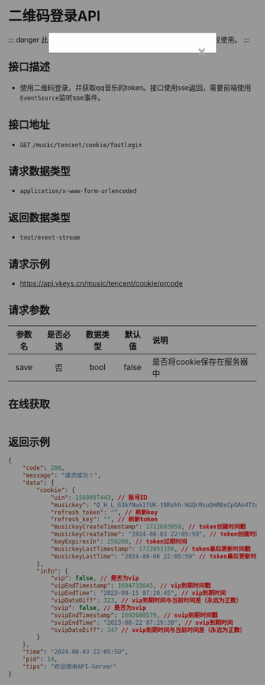 # 二维码登录API <Badge type="tip" text="V3" />

::: danger
此接口仍在开发中，在此期间接口可能会经常变更，不建议使用。
:::

## 接口描述

- 使用二维码登录，并获取qq音乐的token。接口使用sse返回，需要前端使用`EventSource`监听sse事件。

## 接口地址

- `GET` `/music/tencent/cookie/fastlogin`

## 请求数据类型

- `application/x-www-form-urlencoded`

## 返回数据类型

- `text/event-stream`

## 请求示例

- https://api.vkeys.cn/music/tencent/cookie/qrcode

## 请求参数

<div class="table-overflow">

| 参数名  | 是否必选 | 数据类型 |  默认值  | 说明               |
|:----:|:----:|:----:|:-----:|:-----------------|
| save |  否   | bool | false | 是否将cookie保存在服务器中 |

</div>

## 在线获取

<div class="qrcode-button-box">
    <VPButton text="点击获取二维码" @click="showQRCodeModal = true;save = false"></VPButton>
    <VPButton text="点击获取二维码（结果保存到服务器）" @click="showQRCodeModal = true;save = true"></VPButton>
</div>

<div v-if="showQRCodeModal" class="qr-code-modal">
  <div class="qr-code-modal-content">
    <span class="qr-code-close" @click="showQRCodeModal = false">&times;</span>
      <VPImage v-if="showQRCodeModal" :image="qrcode" alt="QR Code"></VPImage>
  </div>
</div>

<script setup>
import {ref, watch} from 'vue';
import {VPButton,VPImage} from "vitepress/theme"; 
const showQRCodeModal = ref(false);
const save = ref(false);
const qrcode = ref('');
const cookie = ref({
  cookie: null,
  info: null,
});

watch(showQRCodeModal, (newValue) => {
    if(newValue) {
        const source = new EventSource('https://api.vkeys.cn/music/tencent/cookie/qrcode?save=' + save.value);
        source.addEventListener('message', function ({lastEventId, data}) {
          console.log(lastEventId);
          if(lastEventId === '1') {
            qrcode.value = data;
          } else if(data === '二维码已失效') {
            source.close();
          }
          const json = JSON.parse(data);
            if(json.cookie) {
              cookie.value = json.cookie;
              source.close();
            }
        }, false);
    } else {
        qrcode.value = '';
        cookie.value = {cookie: null, info: null};
    }
})

</script>
<style>
.qrcode-button-box {
    display: flex;
    gap: 10px;
}
.qr-code-modal {
  display: block;
  position: fixed;
  z-index: 100;
  left: 0;
  top: 0;
  width: 100%;
  height: 100%;
  overflow: hidden;
  background-color: rgba(0,0,0,0.4);
}

.qr-code-modal-content {
  background-color: #fefefe;
  margin: 15% auto;
  padding: 20px;
  border: 1px solid #888;
  width: 300px;
}

.qr-code-close {
  color: #aaa;
  float: right;
  font-size: 28px;
  font-weight: bold;
}

.qr-code-close:hover,
.qr-code-close:focus {
  color: black;
  text-decoration: none;
  cursor: pointer;
}
</style>

## 返回示例

``` json
{
    "code": 200,
    "message": "请求成功！",
    "data": {
        "cookie": {
            "uin": 1569097443, // 账号ID
            "musickey": "Q_H_L_63kfNuk1fUK-t9Rshh-NGQrRsuQmM8eCpOAo4TtgtNtGBY7_4KESYJVVrXh35gdQrsbIJhHLcKGsNEjHRzwHMZ-CPaFB-i6gAsgcCLTYB-4KIh_SwMdTWUVWrZf-LyAhajDfpv5uwvu0-k0KiS3w",// token字段
            "refresh_token": "", // 刷新key
            "refresh_key": "", // 刷新token
            "musickeyCreateTimestamp": 1722693959, // token创建时间戳
            "musickeyCreateTime": "2024-08-03 22:05:59", // token创建时间
            "keyExpiresIn": 259200, // token过期时间
            "musickeyLastTimestamp": 1722953159, // token最后更新时间戳
            "musickeyLastTime": "2024-08-06 22:05:59" // token最后更新时间
        },
        "info": {
            "vip": false, // 是否为vip
            "vipEndTimestamp": 1694733645, // vip到期时间戳
            "vipEndTime": "2023-09-15 07:20:45", // vip到期时间
            "vipDateDiff": 323, // vip到期时间与当前时间差（永远为正数）
            "svip": false, // 是否为svip
            "svipEndTimestamp": 1692660579, // svip到期时间戳
            "svipEndTime": "2023-08-22 07:29:39", // svip到期时间
            "svipDateDiff": 347 // svip到期时间与当前时间差（永远为正数）
        }
    },
    "time": "2024-08-03 22:05:59",
    "pid": 14,
    "tips": "欢迎使用API-Server"
}
```
